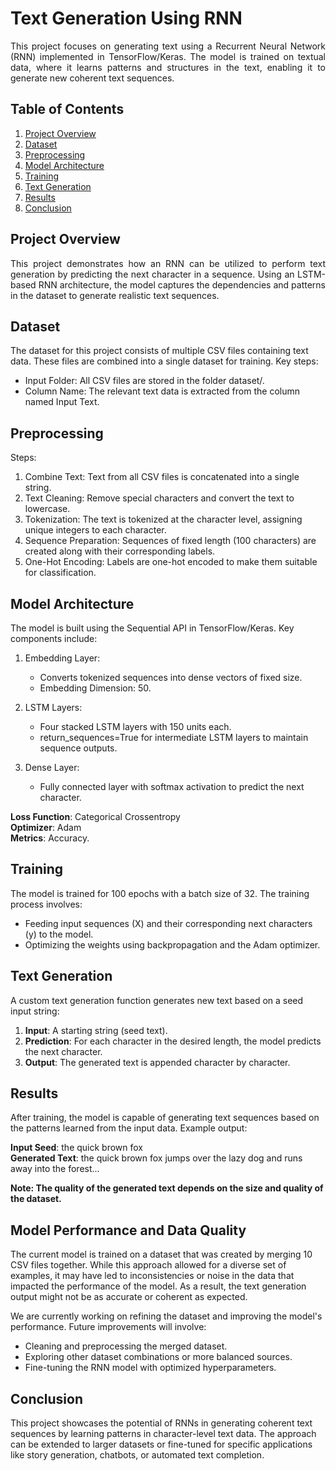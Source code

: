 # **Text Generation Using RNN**

<p align="justify">
  This project focuses on generating text using a Recurrent Neural Network (RNN) implemented in       TensorFlow/Keras. The model is trained on textual data, where it learns patterns and structures     in the text, enabling it to generate new coherent text sequences.
</p>

## **Table of Contents**

1. [Project Overview](project-overview)
2. [Dataset](dataset)
3. [Preprocessing](preprocessing)
4. [Model Architecture](model-architecture)
5. [Training](training)
6. [Text Generation](text-generation)
7. [Results](results)
8. [Conclusion](conclusion)

## **Project Overview**

<p align="justify">
  This project demonstrates how an RNN can be utilized to perform text generation by predicting   the next character in a sequence. Using an LSTM-based RNN architecture, the model captures      the dependencies and patterns in the dataset to generate realistic text sequences.
</p>

## **Dataset**

The dataset for this project consists of multiple CSV files containing text data. These files are combined into a single dataset for training. Key steps:

* Input Folder: All CSV files are stored in the folder dataset/.
* Column Name: The relevant text data is extracted from the column named Input Text.

## **Preprocessing**

Steps:

1. Combine Text: Text from all CSV files is concatenated into a single string.
2. Text Cleaning: Remove special characters and convert the text to lowercase.
3. Tokenization: The text is tokenized at the character level, assigning unique integers to each character.
4. Sequence Preparation: Sequences of fixed length (100 characters) are created along with their corresponding labels.
5. One-Hot Encoding: Labels are one-hot encoded to make them suitable for classification.

## **Model Architecture**

The model is built using the Sequential API in TensorFlow/Keras. Key components include:

1. Embedding Layer:
   * Converts tokenized sequences into dense vectors of fixed size.
   * Embedding Dimension: 50.
   
2. LSTM Layers:
   * Four stacked LSTM layers with 150 units each.
   * return_sequences=True for intermediate LSTM layers to maintain sequence outputs.

3. Dense Layer:
   * Fully connected layer with softmax activation to predict the next character.

**Loss Function**: Categorical Crossentropy
<br>
**Optimizer**: Adam
<br>
**Metrics**: Accuracy.

## **Training**

The model is trained for 100 epochs with a batch size of 32. The training process involves:

* Feeding input sequences (X) and their corresponding next characters (y) to the model.
* Optimizing the weights using backpropagation and the Adam optimizer.

## **Text Generation**

A custom text generation function generates new text based on a seed input string:

1. **Input**: A starting string (seed text).
2. **Prediction**: For each character in the desired length, the model predicts the next character.
3. **Output**: The generated text is appended character by character.

## **Results**

After training, the model is capable of generating text sequences based on the patterns learned from the input data. Example output:

**Input Seed**: the quick brown fox
<br>
**Generated Text**: the quick brown fox jumps over the lazy dog and runs away into the forest...

**Note: The quality of the generated text depends on the size and quality of the dataset.**

## **Model Performance and Data Quality**

The current model is trained on a dataset that was created by merging 10 CSV files together. While this approach allowed for a diverse set of examples, it may have led to inconsistencies or noise in the data that impacted the performance of the model. As a result, the text generation output might not be as accurate or coherent as expected.

We are currently working on refining the dataset and improving the model's performance. Future improvements will involve:

- Cleaning and preprocessing the merged dataset.
- Exploring other dataset combinations or more balanced sources.
- Fine-tuning the RNN model with optimized hyperparameters.

## **Conclusion**

This project showcases the potential of RNNs in generating coherent text sequences by learning patterns in character-level text data. The approach can be extended to larger datasets or fine-tuned for specific applications like story generation, chatbots, or automated text completion.
